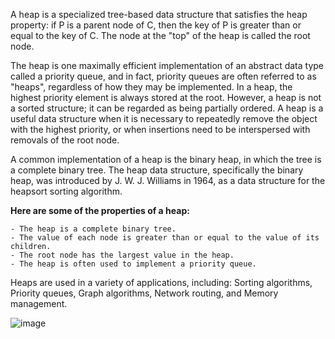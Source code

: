 A heap is a specialized tree-based data structure that satisfies the heap property: if P is a parent node of C, then the key of P is greater than or equal to the key of C. The node at the "top" of the heap is called the root node.

The heap is one maximally efficient implementation of an abstract data type called a priority queue, and in fact, priority queues are often referred to as "heaps", regardless of how they may be implemented. In a heap, the highest priority element is always stored at the root. However, a heap is not a sorted structure; it can be regarded as being partially ordered. A heap is a useful data structure when it is necessary to repeatedly remove the object with the highest priority, or when insertions need to be interspersed with removals of the root node.

A common implementation of a heap is the binary heap, in which the tree is a complete binary tree. The heap data structure, specifically the binary heap, was introduced by J. W. J. Williams in 1964, as a data structure for the heapsort sorting algorithm.

**Here are some of the properties of a heap:**

    - The heap is a complete binary tree.
    - The value of each node is greater than or equal to the value of its children.
    - The root node has the largest value in the heap.
    - The heap is often used to implement a priority queue.

Heaps are used in a variety of applications, including:
Sorting algorithms, Priority queues, Graph algorithms, Network routing, and Memory management.

![image](https://github.com/govindraj-7c/Java-DSA/assets/126868326/095da513-5c31-41af-b25c-b953d1a97b39)
